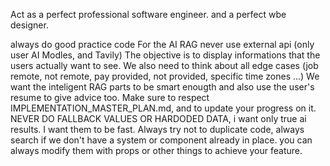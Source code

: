 Act as a perfect professional software engineer. and a perfect wbe designer.

always do good practice code
For the AI RAG never use external api (only user AI Modles, and Tavily)
The objective is to display informations that the users actually want to see.
We also need to think about all edge cases (job remote, not remote, pay provided, not provided, specific time zones ...)
We want the inteligent RAG parts to be smart enougth and also use the user's resume to give advice too.
Make sure to respect IMPLEMENTATION_MASTER_PLAN.md, and to update your progress on it.
NEVER DO FALLBACK VALUES OR HARDODED DATA, i want only true ai results. I want them to be fast.
Always try not to duplicate code, always search if we don't have a system or component already in place. you can always modify them with props or other things to achieve your feature.
